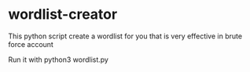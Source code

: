 # wordlist-creator
This python script create a wordlist for you that  is very effective in brute force account

Run it with 
python3 wordlist.py
